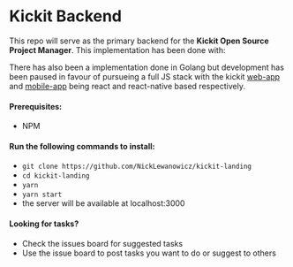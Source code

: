 # Kickit Backend
This repo will serve as the primary backend for the <b>Kickit Open Source Project Manager</b>. This implementation has been done with:

There has also been a implementation done in Golang but development has been paused in favour of pursueing a full JS stack with the kickit [web-app](http://www.github.com/nicklewanowicz/kickit-frontend) and [mobile-app](http://www.github.com/nicklewanowicz/kickit-mobile) being react and react-native based respectively. 

#### Prerequisites:
- NPM

#### Run the following commands to install:

- `git clone https://github.com/NickLewanowicz/kickit-landing`
- `cd kickit-landing`
- `yarn`
- `yarn start`
- the server will be available at localhost:3000

#### Looking for tasks?

- Check the issues board for suggested tasks
- Use the issue board to post tasks you want to do or suggest to others

